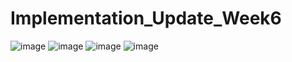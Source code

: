 # Implementation_Update_Week6
![image](https://user-images.githubusercontent.com/47480631/162923412-b5ec4b93-5b8a-4472-9e2d-107f8ab480fe.png)
![image](https://user-images.githubusercontent.com/47480631/162923510-0762b8fb-18fa-46ad-bc0e-3bb013d15afa.png)
![image](https://user-images.githubusercontent.com/47480631/162923547-1d0f8cea-9cb5-4bc2-8cd9-33cde010ecba.png)
![image](https://user-images.githubusercontent.com/47480631/162923570-9fd324fd-90c5-4c0d-9965-750b9e9331e2.png)
